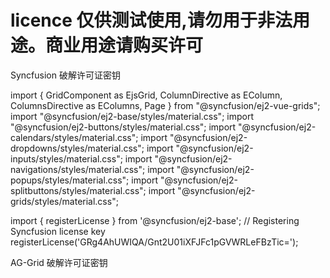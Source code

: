 # licence 仅供测试使用,请勿用于非法用途。商业用途请购买许可
Syncfusion 破解许可证密钥

import { GridComponent as EjsGrid, ColumnDirective as EColumn, ColumnsDirective as EColumns, Page } from "@syncfusion/ej2-vue-grids";
import "@syncfusion/ej2-base/styles/material.css";
import "@syncfusion/ej2-buttons/styles/material.css";
import "@syncfusion/ej2-calendars/styles/material.css";
import "@syncfusion/ej2-dropdowns/styles/material.css";
import "@syncfusion/ej2-inputs/styles/material.css";
import "@syncfusion/ej2-navigations/styles/material.css";
import "@syncfusion/ej2-popups/styles/material.css";
import "@syncfusion/ej2-splitbuttons/styles/material.css";
import "@syncfusion/ej2-grids/styles/material.css";

import { registerLicense } from '@syncfusion/ej2-base';
// Registering Syncfusion license key
registerLicense('GRg4AhUWIQA/Gnt2U01iXFJFc1pGVWRLeFBzTic=');



AG-Grid 破解许可证密钥
